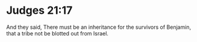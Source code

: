 # Judges 21:17

And they said, There must be an inheritance for the survivors of Benjamin, that a tribe not be blotted out from Israel.
